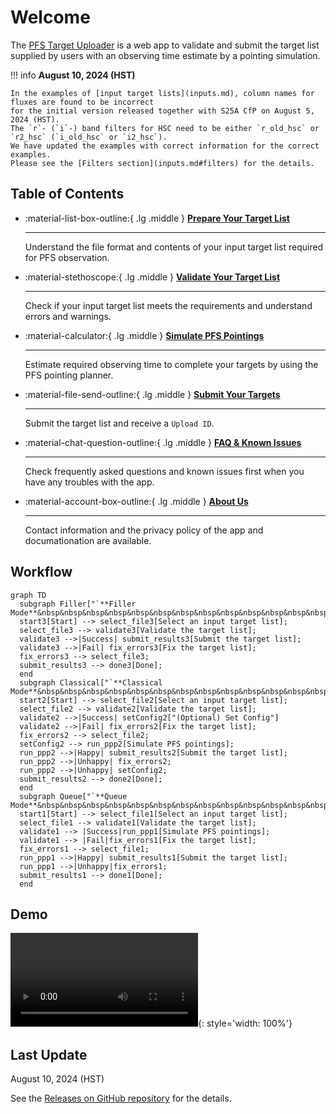 # Welcome

The [PFS Target Uploader](https://pfs-etc.naoj.hawaii.edu/uploader/) is a web app to validate and submit the target list
supplied by users with an observing time estimate by a pointing simulation.

!!! info
    **August 10, 2024 (HST)**

    In the examples of [input target lists](inputs.md), column names for fluxes are found to be incorrect
    for the initial version released together with S25A CfP on August 5, 2024 (HST).
    The `r`- (`i`-) band filters for HSC need to be either `r_old_hsc` or `r2_hsc` (`i_old_hsc` or `i2_hsc`).
    We have updated the examples with correct information for the correct examples.
    Please see the [Filters section](inputs.md#filters) for the details.

## Table of Contents

<div class="grid cards" markdown>

- :material-list-box-outline:{ .lg .middle } [__Prepare Your Target List__](inputs.md)

    ---

    Understand the file format and contents of your input target list required for PFS observation.

- :material-stethoscope:{ .lg .middle } [__Validate Your Target List__](validation.md)

    ---

    Check if your input target list meets the requirements and understand errors and warnings.

- :material-calculator:{ .lg .middle } [__Simulate PFS Pointings__](PPP.md)

    ---

    Estimate required observing time to complete your targets by using the PFS pointing planner.

- :material-file-send-outline:{ .lg .middle } [__Submit Your Targets__](submission.md)

    ---

    Submit the target list and receive a `Upload ID`.

- :material-chat-question-outline:{ .lg .middle } [__FAQ & Known Issues__](issues.md)

    ---

    Check frequently asked questions and known issues first when you have any troubles with the app.

- :material-account-box-outline:{ .lg .middle } [__About Us__](about.md)

    ---

    Contact information and the privacy policy of the app and documationation are available.

</div>

## Workflow

```mermaid
graph TD
  subgraph Filler["`**Filler Mode**&nbsp&nbsp&nbsp&nbsp&nbsp&nbsp&nbsp&nbsp&nbsp&nbsp&nbsp&nbsp&nbsp&nbsp&nbsp&nbsp&nbsp&nbsp&nbsp&nbsp&nbsp&nbsp&nbsp&nbsp&nbsp&nbsp&nbsp&nbsp&nbsp&nbsp&nbsp&nbsp&nbsp&nbsp&nbsp&nbsp&nbsp&nbsp&nbsp&nbsp&nbsp&nbsp&nbsp&nbsp&nbsp&nbsp&nbsp&nbsp&nbsp&nbsp&nbsp&nbsp&nbsp&nbsp&nbsp&nbsp&nbsp&nbsp&nbsp&nbsp&nbsp&nbsp&nbsp&nbsp&nbsp&nbsp&nbsp&nbsp&nbsp&nbsp&nbsp&nbsp&nbsp&nbsp&nbsp&nbsp&nbsp&nbsp&nbsp&nbsp&nbsp&nbsp&nbsp`"]
  start3[Start] --> select_file3[Select an input target list];
  select_file3 --> validate3[Validate the target list];
  validate3 -->|Success| submit_results3[Submit the target list];
  validate3 -->|Fail| fix_errors3[Fix the target list];
  fix_errors3 --> select_file3;
  submit_results3 --> done3[Done];
  end
  subgraph Classical["`**Classical Mode**&nbsp&nbsp&nbsp&nbsp&nbsp&nbsp&nbsp&nbsp&nbsp&nbsp&nbsp&nbsp&nbsp&nbsp&nbsp&nbsp&nbsp&nbsp&nbsp&nbsp&nbsp&nbsp&nbsp&nbsp&nbsp&nbsp&nbsp&nbsp&nbsp&nbsp&nbsp&nbsp&nbsp&nbsp&nbsp&nbsp&nbsp&nbsp&nbsp&nbsp&nbsp&nbsp&nbsp&nbsp&nbsp&nbsp&nbsp&nbsp&nbsp&nbsp&nbsp&nbsp&nbsp&nbsp&nbsp&nbsp&nbsp&nbsp&nbsp&nbsp&nbsp&nbsp&nbsp&nbsp&nbsp&nbsp&nbsp&nbsp&nbsp&nbsp&nbsp&nbsp&nbsp&nbsp&nbsp&nbsp&nbsp&nbsp&nbsp&nbsp&nbsp&nbsp&nbsp&nbsp&nbsp&nbsp&nbsp&nbsp&nbsp&nbsp&nbsp&nbsp&nbsp&nbsp&nbsp&nbsp&nbsp&nbsp&nbsp&nbsp&nbsp&nbsp&nbsp&nbsp&nbsp&nbsp&nbsp&nbsp&nbsp&nbsp`"]
  start2[Start] --> select_file2[Select an input target list];
  select_file2 --> validate2[Validate the target list];
  validate2 -->|Success| setConfig2["(Optional) Set Config"]
  validate2 -->|Fail| fix_errors2[Fix the target list];
  fix_errors2 --> select_file2;
  setConfig2 --> run_ppp2[Simulate PFS pointings];
  run_ppp2 -->|Happy| submit_results2[Submit the target list];
  run_ppp2 -->|Unhappy| fix_errors2;
  run_ppp2 -->|Unhappy| setConfig2;
  submit_results2 --> done2[Done];
  end
  subgraph Queue["`**Queue Mode**&nbsp&nbsp&nbsp&nbsp&nbsp&nbsp&nbsp&nbsp&nbsp&nbsp&nbsp&nbsp&nbsp&nbsp&nbsp&nbsp&nbsp&nbsp&nbsp&nbsp&nbsp&nbsp&nbsp&nbsp&nbsp&nbsp&nbsp&nbsp&nbsp&nbsp&nbsp&nbsp&nbsp&nbsp&nbsp&nbsp&nbsp&nbsp&nbsp&nbsp&nbsp&nbsp&nbsp&nbsp&nbsp&nbsp&nbsp&nbsp&nbsp&nbsp&nbsp&nbsp&nbsp&nbsp&nbsp&nbsp&nbsp&nbsp&nbsp&nbsp&nbsp&nbsp&nbsp&nbsp&nbsp&nbsp&nbsp&nbsp&nbsp&nbsp&nbsp&nbsp&nbsp&nbsp&nbsp&nbsp&nbsp&nbsp&nbsp&nbsp&nbsp&nbsp&nbsp&nbsp&nbsp&nbsp&nbsp&nbsp&nbsp&nbsp&nbsp&nbsp&nbsp&nbsp&nbsp&nbsp&nbsp&nbsp&nbsp&nbsp&nbsp&nbsp&nbsp&nbsp&nbsp&nbsp&nbsp&nbsp&nbsp&nbsp`"]
  start1[Start] --> select_file1[Select an input target list];
  select_file1 --> validate1[Validate the target list];
  validate1 --> |Success|run_ppp1[Simulate PFS pointings];
  validate1 --> |Fail|fix_errors1[Fix the target list];
  fix_errors1 --> select_file1;
  run_ppp1 -->|Happy| submit_results1[Submit the target list];
  run_ppp1 -->|Unhappy|fix_errors1;
  submit_results1 --> done1[Done];
  end
```

## Demo

![type:video](videos/demo_v2.mp4){: style='width: 100%'}

## Last Update

August 10, 2024 (HST)

See the [Releases on GitHub repository](https://github.com/Subaru-PFS/spt_target_uploader/releases) for the details.
